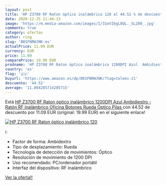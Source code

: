 ```yaml
---
layout: post
title: 'HP Z3700 RF Raton óptico inalámbrico 120 al 44.52 % de descuento'
date: 2020-12-25 11:44:13
image: 'https://m.media-amazon.com/images/I/31eVI6gL8QL._SL200_.jpg'
comments: true
category: ofertas
author: ring
slug: 'B01FNRWJNK-es'
actualPrice: 11.09 EUR
currency: EUR
price: 11.09
comparePrice: 19.99 EUR
prodname: 'HP Z3700 RF Raton óptico inalámbrico 1200DPI Azul  Ambidiestro  - Ratón  RF inalámbrico  Oficina  Botones  Rueda  Óptico  Pilas '
country: 'es'
flag: '🇪🇸'
buyurl: 'https://www.amazon.es/dp/B01FNRWJNK/?tag=tolees-21'
descuento: '44.52'
average: '11.804285714285715'
---
```


Está [HP Z3700 RF Raton óptico inalámbrico 1200DPI Azul  Ambidiestro  - Ratón  RF inalámbrico  Oficina  Botones  Rueda  Óptico  Pilas ](https://www.amazon.es/dp/B01FNRWJNK/?tag=tolees-21) con 44.52 de descuento por 11.09 EUR (original: 19.99 EUR) en el siguiente enlace!

[![HP Z3700 RF Raton óptico inalámbrico 120](https://m.media-amazon.com/images/I/31eVI6gL8QL._SL200_.jpg)](https://www.amazon.es/dp/B01FNRWJNK/?tag=tolees-21)

ℹ️:

- Factor de forma: Ambidextro
- Tipo de desplazamiento: Rueda
- Tecnología de detección de movimientos: Óptico
- Resolución de movimiento de 1200 DPI
- Uso recomendado: PC/ordenador portátil
- Interfaz del dispositivo: RF inalámbrico

[Ver la oferta!!](https://www.amazon.es/dp/B01FNRWJNK/?tag=tolees-21)
